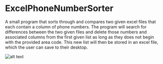 # ExcelPhoneNumberSorter
A small program that sorts through and compares two given excel files that each contain a column of phone numbers.
The program will search for differences between the two given files and delete those numbers and associated columns 
from the first given list as long as they does not begin with the provided area code. This new list will then be stored 
in an excel file, which the user can save to their desktop.

![alt text](http://drive.google.com/uc?export=view&id=1CBJwZw0XjNb_ZznFnLrtgH5FwK2PNFhX)

